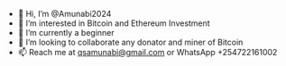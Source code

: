 - 👋 Hi, I’m @Amunabi2024
- 👀 I’m interested in Bitcoin and Ethereum Investment
- 🌱 I’m currently a beginner
- 💞️ I’m looking to collaborate any donator and miner of Bitcoin
- 📫 Reach me at qsamunabi@gmail.com or WhatsApp +254722161002
<!---
Amunabi2024/Amunabi2024 is a ✨ special ✨ repository because its `README.md` (this file) appears on your GitHub profile.
You can click the Preview link to take a look at your changes.
--->

